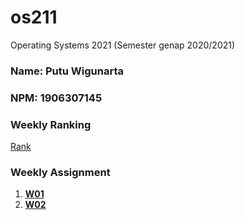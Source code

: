 # os211
Operating Systems 2021 (Semester genap 2020/2021)
### Name: Putu Wigunarta
### NPM: 1906307145 

### Weekly Ranking
[Rank](https://pwigunarta.github.io/os211/TXT/myrank.txt)

### Weekly Assignment
1. **[W01](https://pwigunarta.github.io/os211/W01/)**
2. **[W02](https://pwigunarta.github.io/os211/W02/)**
